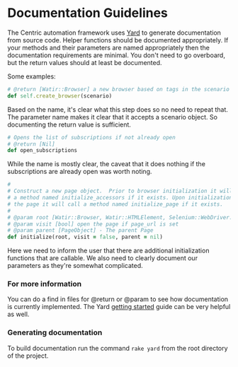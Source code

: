 # Documentation Guidelines

The Centric automation framework uses [Yard](https://yardoc.org/) to generate documentation from source code.  Helper functions should be documented appropriately.    If your methods and their parameters are named appropriately then the documentation requirements are minimal.  You don't need to go overboard, but the return values should at least be documented.

Some examples:

```ruby
# @return [Watir::Browser] a new browser based on tags in the scenario
def self.create_browser(scenario)	
```
Based on the name, it's clear what this step does so no need to repeat that.  The parameter name makes it clear that it accepts a scenario object. So documenting the return value is sufficient.

```ruby
# Opens the list of subscriptions if not already open
# @return [Nil]
def open_subscriptions
```
While the name is mostly clear, the caveat that it does nothing if the subscriptions are already open was worth noting.

```ruby
#
# Construct a new page object.  Prior to browser initialization it will call
# a method named initialize_accessors if it exists. Upon initialization of
# the page it will call a method named initialize_page if it exists.
#
# @param root [Watir::Browser, Watir::HTMLElement, Selenium::WebDriver::Driver, Selenium::WebDriver::Element] the platform browser/element to use
# @param visit [bool] open the page if page_url is set
# @param parent [PageObject] - The parent Page
def initialize(root, visit = false, parent = nil)
```

Here we need to inform the user that there are additional initialization functions that are callable.  We also need to clearly document our parameters as they're somewhat complicated.

### For more information
You can do a find in files for @return or @param to see how documentation is currently implemented.  The Yard [getting started](https://www.rubydoc.info/gems/yard/file/docs/GettingStarted.md) guide can be very helpful as well.

### Generating documentation
To build documentation run the command `rake yard` from the root directory of the project.
